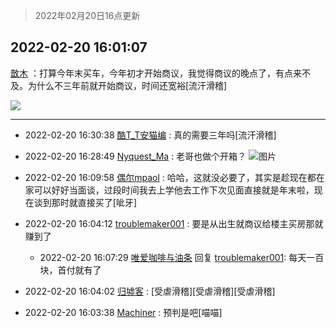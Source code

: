 > 2022年02月20日16点更新
<link rel="stylesheet" href="https://cdn.jsdelivr.net/gh/taotie6/sampleJSON@main/css/photo_show.css">
<meta name="referrer" content="no-referrer" />


 ## 2022-02-20 16:01:07 

 [㪚木](https://www.coolapk.com/feed/33694848?shareKey=NTBhYmZhM2YyZTBiNjIxMWY1NWM~) ：打算今年末买车，今年初才开始商议，我觉得商议的晚点了，有点来不及。为什么不三年前就开始商议，时间还宽裕[流汗滑稽] 

<div class="album">
<img class="img-item" src="https://image.coolapk.com/feed/2021/0719/22/1081091_af8aad1f_6549_5893@218x218.gif" />
</div>

 ------- 

- 2022-02-20 16:30:38 [酷T_T安猫编](uid=3220399) : 真的需要三年吗[流汗滑稽] 

- 2022-02-20 16:28:49 [Nyquest_Ma](uid=3137495) : 老哥也做个开箱？ ![图片](https://image.coolapk.com/feed/2022/0220/16/3137495_5728_468_782@828x1792.jpg)

- 2022-02-20 16:09:58 [偶尔mpaol](uid=7140198) : 哈哈，这就没必要了，其实是趁现在都在家可以好好当面谈，过段时间我去上学他去工作下次见面直接就是年末啦，现在谈到那时就直接买了[呲牙] 

- 2022-02-20 16:04:12 [troublemaker001](uid=1558211) : 要是从出生就商议给楼主买房那就赚到了 

    - 2022-02-20 16:07:29 [唯爱咖啡与油条](uid=2799079) 回复 [troublemaker001](uid=1558211): 每天一百块，首付就有了 

- 2022-02-20 16:04:02 [归墟客](uid=3287587) : [受虐滑稽][受虐滑稽][受虐滑稽] 

- 2022-02-20 16:03:38 [Machiner](uid=3114536) : 预判是吧[喵喵] 

